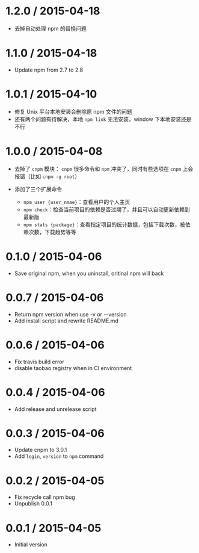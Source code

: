 
1.2.0 / 2015-04-18
==================

  * 去掉自动处理 npm 的替换问题

1.1.0 / 2015-04-18
==================

  * Update npm from 2.7 to 2.8

1.0.1 / 2015-04-10
==================

 * 修复 Unix 平台本地安装会删除原 npm 文件的问题
 * 还有两个问题有待解决，本地 `npm link` 无法安装，window 下本地安装还是不行 


1.0.0 / 2015-04-08
==================

  * 去掉了 `cnpm` 模块： `cnpm` 很多命令和 `npm` 冲突了，同时有些选项在 `cnpm` 上会报错（比如 `cnpm -g root`）
  * 添加了三个扩展命令
    
    - `npm user {user_nmae}`：查看用户的个人主页
    - `npm check`：检查当前项目的依赖是否过期了，并且可以自动更新依赖到最新版
    - `npm stats {package}`：查看指定项目的统计数据，包括下载次数，被依赖次数，下载趋势等等    



0.1.0 / 2015-04-06
==================

  * Save original npm, when you uninstall, oritinal npm will back


0.0.7 / 2015-04-06
==================

  * Return npm version when use -v or --version
  * Add install script and rewrite README.md


0.0.6 / 2015-04-06
==================

  * Fix travis build error
  * disable taobao registry when in CI environment


0.0.4 / 2015-04-06
==================

  * Add release and unrelease script


0.0.3 / 2015-04-06
==================

  * Update cnpm to 3.0.1
  * Add `login`, `version` to `npm` command


0.0.2 / 2015-04-05
==================

  * Fix recycle call npm bug
  * Unpublish 0.0.1

0.0.1 / 2015-04-05
==================

  *  Initial version
